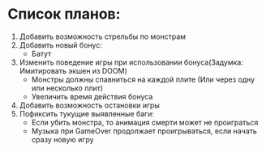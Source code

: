 # Список планов:

1. Добавить возможность стрельбы по монстрам
2. Добавить новый бонус:
    - Батут
3. Изменить поведение игры при использовании бонуса(Задумка: Имитировать экшен из DOOM)
    - Монстры должны спавниться на каждой плите (Или через одну или несколько плит)
    - Увеличить время действия бонуса
4. Добавить возможность остановки игры
5. Пофиксить тукущие выявленные баги:
    - Если убить монстра, то анимация смерти может не проиграться
    - Музыка при GameOver продолжает проигрываться, если начать сразу новую игру